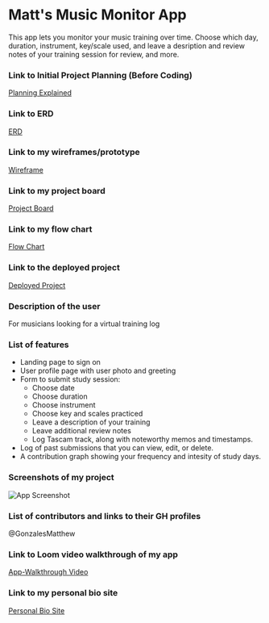 # Matt's Music Monitor App
This app lets you monitor your music training over time. Choose which day, duration, instrument, key/scale used, and leave a desription and review notes of your training session for review, and more.
### Link to Initial Project Planning (Before Coding)
  [Planning Explained](https://www.loom.com/share/58875c61c2744d53946edd1a3c3c22c8)
### Link to ERD
  [ERD](https://dbdiagram.io/d/604d0f78fcdcb6230b240157)
### Link to my wireframes/prototype
  [Wireframe](https://www.figma.com/file/ISJ4a8Mfql6TLwYahDhUDG/CAPSTONE-Matt-s-Music-Monitor?node-id=2%3A13)
### Link to my project board
  [Project Board](https://github.com/GonzalesMatthew/CAPSTONE-matts-music-monitor/projects/1)
### Link to my flow chart
  [Flow Chart](https://docs.google.com/presentation/d/16cxnh2h54LLz4B3zN4nnbWFl6mPgwnGqWR94YYEu9jc/edit?usp=sharing)
### Link to the deployed project
  [Deployed Project](https://mg-music-monitor.netlify.app/)
### Description of the user
  For musicians looking for a virtual training log
### List of features   
  - Landing page to sign on
  - User profile page with user photo and greeting
  - Form to submit study session:
    - Choose date
    - Choose duration
    - Choose instrument
    - Choose key and scales practiced
    - Leave a description of your training
    - Leave additional review notes
    - Log Tascam track, along with noteworthy memos and timestamps.
  - Log of past submissions that you can view, edit, or delete.
  - A contribution graph showing your frequency and intesity of study days.
### Screenshots of my project
![App Screenshot](https://user-images.githubusercontent.com/16343050/123368207-fd58a380-d540-11eb-9021-3d2c23b88949.png)
### List of contributors and links to their GH profiles
@GonzalesMatthew
### Link to Loom video walkthrough of my app
[App-Walkthrough Video]()
### Link to my personal bio site
[Personal Bio Site](https://www.matthewggonzales.com)
